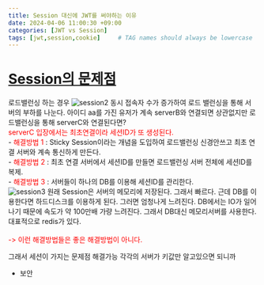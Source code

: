```yaml
---
title: Session 대신에 JWT를 써야하는 이유
date: 2024-04-06 11:00:30 +09:00
categories: [JWT vs Session]
tags: [jwt,session,cookie]     # TAG names should always be lowercase
---
```


# <u>Session의 문제점</u>
 로드밸런싱 하는 경우
![session2](https://github.com/taek95/beforeMatch/assets/50096950/4a8400b0-5103-4288-8f59-0c0d73316896)
동시 접속자 수가 증가하여 로드 밸런싱을 통해 서버의 부하를 나눈다. 아이디 aa를 가진 유저가 계속 serverB와 연결되면 상관없지만 로드밸런싱을 통해 serverC와 연결된다면?
<br><span style="color:red"> serverC 입장에서는 최초연결이라 세션ID가 또 생성된다. </span><br>
    - <span style="color:red"> 해결방법 1 </span> : Sticky Session이라는 개념을 도입하여 로드밸런싱 신경안쓰고 최초 연결 서버와 계속 통신하게 만든다.<br>
    - <span style="color:red"> 해결방법 2 </span> : 최초 연결 서버에서 세션ID를 만들면 로드밸런싱 서버 전체에 세션ID를 복제.<br>
    - <span style="color:red"> 해결방법 3 </span> : 서버들이 하나의 DB를 이용해 세션ID를 관리한다.<br>
![session3](https://github.com/taek95/beforeMatch/assets/50096950/b8e3198b-299b-45ab-a7fc-9563282bf574)
원래 Session은 서버의 메모리에 저장된다. 그래서 빠르다. 근데 DB를 이용한다면 하드디스크를 이용하게 된다. 그러면 엄청나게 느려진다.
DB에서는 IO가 일어나기 때문에 속도가 약 100만배 가량 느려진다. 그래서 DB대신 메모리서버를 사용한다. 대표적으로 redis가 있다.
        <br><br><span style="color:red"> -> 이런 해결방법들은 좋은 해결방법이 아니다.</span>


그래서 세션이 가지는 문제점 해결가능
각각의 서버가 키값만 알고있으면 되니까

+ 보안